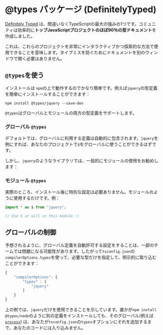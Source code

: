 # @types パッケージ \(DefinitelyTyped\)

[Definitely Typed](https://github.com/DefinitelyTyped/DefinitelyTyped) は、間違いなくTypeScriptの最大の強みの1つです。コミュニティは効率的に**トップJavaScriptプロジェクトのほぼ90％の型ドキュメント**を作成しました。

これは、これらのプロジェクトを非常にインタラクティブかつ探索的な方法で使用できることを意味します。タイプミスを防ぐためにドキュメントを別のウィンドウで開く必要はありません。

## `@types`を使う

インストールは `npm`の上で動作するのでかなり簡単です。例えば`jquery`の型定義を簡単にインストールすることができます：

```text
npm install @types/jquery --save-dev
```

`@types`はグローバルとモジュールの両方の型定義をサポートします。

### グローバル `@types`

デフォルトでは、グローバルに利用する定義は自動的に包含されます。`jquery`を例にすれば、あなたのプロジェクトで`$`をグローバルに使うことができるはずです。

しかし、`jquery`のようなライブラリでは、一般的にモジュールの使用をお勧めします：

### モジュール `@types`

実際のところ、インストール後に特別な設定は必要ありません。モジュールのように使用するだけです。例：

```typescript
import * as $ from "jquery";

// Use $ at will in this module :)
```

## グローバルの制御

予想されるように、グローバル定義を自動許可する設定をすることは、一部のチームでは問題になる可能性があります。したがって`tsconfig.json`の`compilerOptions.types`を使って、必要な型だけを指定して、明示的に取り込むことができます：

```javascript
{
    "compilerOptions": {
        "types" : [
            "jquery"
        ]
    }
}
```

上の例では、`jquery`だけを使用できることを示しています。誰かが`npm install @types/node`のように別の定義をインストールしても、そのグローバル\(例えば [`process`](https://nodejs.org/api/process.html)\) は、あなたが`tsconfig.json`の`types`オプションにそれを追加するまで、あなたのコードには入り込みません。

